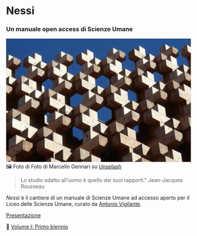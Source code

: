 # Nessi

### Un manuale open access di Scienze Umane

![](immagini/marcello-gennari-KA89yJKYtjE-unsplash.jpg)
🖼️ Foto di Foto di Marcello Gennari su [Unsplash](https://unsplash.com/it/foto/cornice-in-legno-marrone-KA89yJKYtjE")      

> Lo studio adatto all'uomo è quello dei suoi rapporti." Jean-Jacques Rousseau

_Nessi_ è il cantiere di un manuale di Scienze Umane ad accesso aperto per il Liceo delle Scienze Umane, curato da [Antonio Vigilante](autore.md).

[Presentazione](presentazione.md)

📖 [Volume I: Primo biennio](volume--1/index.md)









